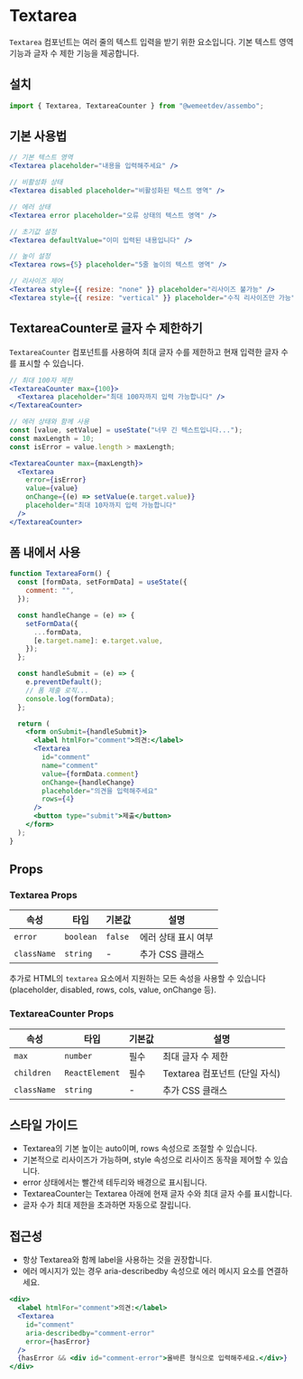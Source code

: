 # Textarea

`Textarea` 컴포넌트는 여러 줄의 텍스트 입력을 받기 위한 요소입니다. 기본 텍스트 영역 기능과 글자 수 제한 기능을 제공합니다.

## 설치

```jsx
import { Textarea, TextareaCounter } from "@wemeetdev/assembo";
```

## 기본 사용법

```jsx
// 기본 텍스트 영역
<Textarea placeholder="내용을 입력해주세요" />

// 비활성화 상태
<Textarea disabled placeholder="비활성화된 텍스트 영역" />

// 에러 상태
<Textarea error placeholder="오류 상태의 텍스트 영역" />

// 초기값 설정
<Textarea defaultValue="이미 입력된 내용입니다" />

// 높이 설정
<Textarea rows={5} placeholder="5줄 높이의 텍스트 영역" />

// 리사이즈 제어
<Textarea style={{ resize: "none" }} placeholder="리사이즈 불가능" />
<Textarea style={{ resize: "vertical" }} placeholder="수직 리사이즈만 가능" />
```

## TextareaCounter로 글자 수 제한하기

`TextareaCounter` 컴포넌트를 사용하여 최대 글자 수를 제한하고 현재 입력한 글자 수를 표시할 수 있습니다.

```jsx
// 최대 100자 제한
<TextareaCounter max={100}>
  <Textarea placeholder="최대 100자까지 입력 가능합니다" />
</TextareaCounter>

// 에러 상태와 함께 사용
const [value, setValue] = useState("너무 긴 텍스트입니다...");
const maxLength = 10;
const isError = value.length > maxLength;

<TextareaCounter max={maxLength}>
  <Textarea
    error={isError}
    value={value}
    onChange={(e) => setValue(e.target.value)}
    placeholder="최대 10자까지 입력 가능합니다"
  />
</TextareaCounter>
```

## 폼 내에서 사용

```jsx
function TextareaForm() {
  const [formData, setFormData] = useState({
    comment: "",
  });

  const handleChange = (e) => {
    setFormData({
      ...formData,
      [e.target.name]: e.target.value,
    });
  };

  const handleSubmit = (e) => {
    e.preventDefault();
    // 폼 제출 로직...
    console.log(formData);
  };

  return (
    <form onSubmit={handleSubmit}>
      <label htmlFor="comment">의견:</label>
      <Textarea
        id="comment"
        name="comment"
        value={formData.comment}
        onChange={handleChange}
        placeholder="의견을 입력해주세요"
        rows={4}
      />
      <button type="submit">제출</button>
    </form>
  );
}
```

## Props

### Textarea Props

| 속성 | 타입 | 기본값 | 설명 |
|------|------|-------|------|
| `error` | `boolean` | `false` | 에러 상태 표시 여부 |
| `className` | `string` | - | 추가 CSS 클래스 |

추가로 HTML의 `textarea` 요소에서 지원하는 모든 속성을 사용할 수 있습니다 (placeholder, disabled, rows, cols, value, onChange 등).

### TextareaCounter Props

| 속성 | 타입 | 기본값 | 설명 |
|------|------|-------|------|
| `max` | `number` | 필수 | 최대 글자 수 제한 |
| `children` | `ReactElement` | 필수 | Textarea 컴포넌트 (단일 자식) |
| `className` | `string` | - | 추가 CSS 클래스 |

## 스타일 가이드

- Textarea의 기본 높이는 auto이며, rows 속성으로 조절할 수 있습니다.
- 기본적으로 리사이즈가 가능하며, style 속성으로 리사이즈 동작을 제어할 수 있습니다.
- error 상태에서는 빨간색 테두리와 배경으로 표시됩니다.
- TextareaCounter는 Textarea 아래에 현재 글자 수와 최대 글자 수를 표시합니다.
- 글자 수가 최대 제한을 초과하면 자동으로 잘립니다.

## 접근성

- 항상 Textarea와 함께 label을 사용하는 것을 권장합니다.
- 에러 메시지가 있는 경우 aria-describedby 속성으로 에러 메시지 요소를 연결하세요.

```jsx
<div>
  <label htmlFor="comment">의견:</label>
  <Textarea
    id="comment"
    aria-describedby="comment-error"
    error={hasError}
  />
  {hasError && <div id="comment-error">올바른 형식으로 입력해주세요.</div>}
</div>
```